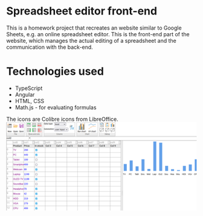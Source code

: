 # Spreadsheet editor front-end
This is a homework project that recreates an website similar to Google Sheets, e.g. an online spreadsheet editor. This is the front-end part of the website, which manages the actual editing of a spreadsheet and the communication with the back-end.

# Technologies used
- TypeScript
- Angular
- HTML, CSS
- Math.js - for evaluating formulas

The icons are Colibre icons from LibreOffice.
![screenshot](spreadsheet.png)

